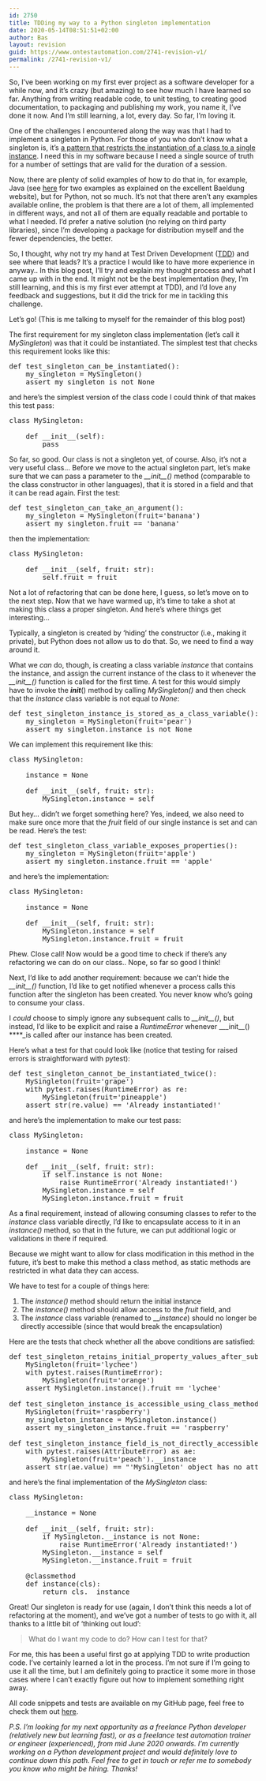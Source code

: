 ```yaml
---
id: 2750
title: TDDing my way to a Python singleton implementation
date: 2020-05-14T08:51:51+02:00
author: Bas
layout: revision
guid: https://www.ontestautomation.com/2741-revision-v1/
permalink: /2741-revision-v1/
---
```

So, I&#8217;ve been working on my first ever project as a software developer for a while now, and it&#8217;s crazy (but amazing) to see how much I have learned so far. Anything from writing readable code, to unit testing, to creating good documentation, to packaging and publishing my work, you name it, I&#8217;ve done it now. And I&#8217;m still learning, a lot, every day. So far, I&#8217;m loving it.

One of the challenges I encountered along the way was that I had to implement a singleton in Python. For those of you who don&#8217;t know what a singleton is, it&#8217;s <a href="https://en.wikipedia.org/wiki/Singleton_pattern" target="_blank" rel="noreferrer noopener">a pattern that restricts the instantiation of a class to a single instance</a>. I need this in my software because I need a single source of truth for a number of settings that are valid for the duration of a session.

Now, there are plenty of solid examples of how to do that in, for example, Java (see <a rel="noreferrer noopener" href="https://www.baeldung.com/java-singleton" target="_blank">here</a> for two examples as explained on the excellent Baeldung website), but for Python, not so much. It&#8217;s not that there aren&#8217;t any examples available online, the problem is that there are a lot of them, all implemented in different ways, and not all of them are equally readable and portable to what I needed. I&#8217;d prefer a native solution (no relying on third party libraries), since I&#8217;m developing a package for distribution myself and the fewer dependencies, the better.

So, I thought, why not try my hand at Test Driven Development (<a rel="noreferrer noopener" href="https://en.wikipedia.org/wiki/Test-driven_development" target="_blank">TDD</a>) and see where that leads? It&#8217;s a practice I would like to have more experience in anyway.. In this blog post, I&#8217;ll try and explain my thought process and what I came up with in the end. It might not be the best implementation (hey, I&#8217;m still learning, and this is my first ever attempt at TDD), and I&#8217;d love any feedback and suggestions, but it did the trick for me in tackling this challenge.

Let&#8217;s go! (This is me talking to myself for the remainder of this blog post)

The first requirement for my singleton class implementation (let&#8217;s call it _MySingleton_) was that it could be instantiated. The simplest test that checks this requirement looks like this:

<pre class="EnlighterJSRAW" data-enlighter-language="python" data-enlighter-theme="" data-enlighter-highlight="" data-enlighter-linenumbers="" data-enlighter-lineoffset="" data-enlighter-title="" data-enlighter-group="">def test_singleton_can_be_instantiated():
    my_singleton = MySingleton()
    assert my_singleton is not None</pre>

and here&#8217;s the simplest version of the class code I could think of that makes this test pass:

<pre class="EnlighterJSRAW" data-enlighter-language="python" data-enlighter-theme="" data-enlighter-highlight="" data-enlighter-linenumbers="" data-enlighter-lineoffset="" data-enlighter-title="" data-enlighter-group="">class MySingleton:

    def __init__(self):
        pass</pre>

So far, so good. Our class is not a singleton yet, of course. Also, it&#8217;s not a very useful class… Before we move to the actual singleton part, let&#8217;s make sure that we can pass a parameter to the _\_\_init\_\_()_ method (comparable to the class constructor in other languages), that it is stored in a field and that it can be read again. First the test:

<pre class="EnlighterJSRAW" data-enlighter-language="python" data-enlighter-theme="" data-enlighter-highlight="" data-enlighter-linenumbers="" data-enlighter-lineoffset="" data-enlighter-title="" data-enlighter-group="">def test_singleton_can_take_an_argument():
    my_singleton = MySingleton(fruit=&#039;banana&#039;)
    assert my_singleton.fruit == &#039;banana&#039;</pre>

then the implementation:

<pre class="EnlighterJSRAW" data-enlighter-language="python" data-enlighter-theme="" data-enlighter-highlight="" data-enlighter-linenumbers="" data-enlighter-lineoffset="" data-enlighter-title="" data-enlighter-group="">class MySingleton:

    def __init__(self, fruit: str):
        self.fruit = fruit</pre>

Not a lot of refactoring that can be done here, I guess, so let&#8217;s move on to the next step. Now that we have warmed up, it&#8217;s time to take a shot at making this class a proper singleton. And here&#8217;s where things get interesting… 

Typically, a singleton is created by &#8216;hiding&#8217; the constructor (i.e., making it private), but Python does not allow us to do that. So, we need to find a way around it.

What we _can_ do, though, is creating a class variable _instance_ that contains the instance, and assign the current instance of the class to it whenever the _\_\_init\_\_()_ function is called for the first time. A test for this would simply have to invoke the ___init___() method by calling _MySingleton()_ and then check that the _instance_ class variable is not equal to _None_:

<pre class="EnlighterJSRAW" data-enlighter-language="python" data-enlighter-theme="" data-enlighter-highlight="" data-enlighter-linenumbers="" data-enlighter-lineoffset="" data-enlighter-title="" data-enlighter-group="">def test_singleton_instance_is_stored_as_a_class_variable():
    my_singleton = MySingleton(fruit=&#039;pear&#039;)
    assert my_singleton.instance is not None</pre>

We can implement this requirement like this:

<pre class="EnlighterJSRAW" data-enlighter-language="python" data-enlighter-theme="" data-enlighter-highlight="" data-enlighter-linenumbers="" data-enlighter-lineoffset="" data-enlighter-title="" data-enlighter-group="">class MySingleton:

    instance = None

    def __init__(self, fruit: str):
        MySingleton.instance = self</pre>

But hey… didn&#8217;t we forget something here? Yes, indeed, we also need to make sure once more that the _fruit_ field of our single instance is set and can be read. Here&#8217;s the test:

<pre class="EnlighterJSRAW" data-enlighter-language="python" data-enlighter-theme="" data-enlighter-highlight="" data-enlighter-linenumbers="" data-enlighter-lineoffset="" data-enlighter-title="" data-enlighter-group="">def test_singleton_class_variable_exposes_properties():
    my_singleton = MySingleton(fruit=&#039;apple&#039;)
    assert my_singleton.instance.fruit == &#039;apple&#039;</pre>

and here&#8217;s the implementation:

<pre class="EnlighterJSRAW" data-enlighter-language="python" data-enlighter-theme="" data-enlighter-highlight="" data-enlighter-linenumbers="" data-enlighter-lineoffset="" data-enlighter-title="" data-enlighter-group="">class MySingleton:

    instance = None

    def __init__(self, fruit: str):
        MySingleton.instance = self
        MySingleton.instance.fruit = fruit</pre>

Phew. Close call! Now would be a good time to check if there&#8217;s any refactoring we can do on our class.. Nope, so far so good I think!

Next, I&#8217;d like to add another requirement: because we can&#8217;t hide the _\_\_init\_\_()_ function, I&#8217;d like to get notified whenever a process calls this function after the singleton has been created. You never know who&#8217;s going to consume your class.

I _could_ choose to simply ignore any subsequent calls to _\_\_init\_\_()_, but instead, I&#8217;d like to be explicit and raise a _RuntimeError_ whenever _\_\_init\_\_() ****_is called after our instance has been created.

Here&#8217;s what a test for that could look like (notice that testing for raised errors is straightforward with pytest):

<pre class="EnlighterJSRAW" data-enlighter-language="python" data-enlighter-theme="" data-enlighter-highlight="" data-enlighter-linenumbers="" data-enlighter-lineoffset="" data-enlighter-title="" data-enlighter-group="">def test_singleton_cannot_be_instantiated_twice():
    MySingleton(fruit=&#039;grape&#039;)
    with pytest.raises(RuntimeError) as re:
        MySingleton(fruit=&#039;pineapple&#039;)
    assert str(re.value) == &#039;Already instantiated!&#039;</pre>

and here&#8217;s the implementation to make our test pass:

<pre class="EnlighterJSRAW" data-enlighter-language="python" data-enlighter-theme="" data-enlighter-highlight="" data-enlighter-linenumbers="" data-enlighter-lineoffset="" data-enlighter-title="" data-enlighter-group="">class MySingleton:

    instance = None

    def __init__(self, fruit: str):
        if self.instance is not None:
            raise RuntimeError(&#039;Already instantiated!&#039;)
        MySingleton.instance = self
        MySingleton.instance.fruit = fruit</pre>

As a final requirement, instead of allowing consuming classes to refer to the _instance_ class variable directly, I&#8217;d like to encapsulate access to it in an _instance()_ method, so that in the future, we can put additional logic or validations in there if required.

Because we might want to allow for class modification in this method in the future, it&#8217;s best to make this method a class method, as static methods are restricted in what data they can access.

We have to test for a couple of things here:

  1. The _instance()_ method should return the initial instance
  2. The _instance()_ method should allow access to the _fruit_ field, and
  3. The _instance_ class variable (renamed to ___instance_) should no longer be directly accessible (since that would break the encapsulation)

Here are the tests that check whether all the above conditions are satisfied:

<pre class="EnlighterJSRAW" data-enlighter-language="python" data-enlighter-theme="" data-enlighter-highlight="" data-enlighter-linenumbers="" data-enlighter-lineoffset="" data-enlighter-title="" data-enlighter-group="">def test_singleton_retains_initial_property_values_after_subsequent_init_calls():
    MySingleton(fruit=&#039;lychee&#039;)
    with pytest.raises(RuntimeError):
        MySingleton(fruit=&#039;orange&#039;)
    assert MySingleton.instance().fruit == &#039;lychee&#039;

def test_singleton_instance_is_accessible_using_class_method():
    MySingleton(fruit=&#039;raspberry&#039;)
    my_singleton_instance = MySingleton.instance()
    assert my_singleton_instance.fruit == &#039;raspberry&#039;

def test_singleton_instance_field_is_not_directly_accessible():
    with pytest.raises(AttributeError) as ae:
        MySingleton(fruit=&#039;peach&#039;).__instance
    assert str(ae.value) == "&#039;MySingleton&#039; object has no attribute &#039;__instance&#039;"</pre>

and here&#8217;s the final implementation of the _MySingleton_ class:

<pre class="EnlighterJSRAW" data-enlighter-language="python" data-enlighter-theme="" data-enlighter-highlight="" data-enlighter-linenumbers="" data-enlighter-lineoffset="" data-enlighter-title="" data-enlighter-group="">class MySingleton:

    __instance = None

    def __init__(self, fruit: str):
        if MySingleton.__instance is not None:
            raise RuntimeError(&#039;Already instantiated!&#039;)
        MySingleton.__instance = self
        MySingleton.__instance.fruit = fruit

    @classmethod
    def instance(cls):
        return cls.__instance</pre>

Great! Our singleton is ready for use (again, I don&#8217;t think this needs a lot of refactoring at the moment), and we&#8217;ve got a number of tests to go with it, all thanks to a little bit of &#8216;thinking out loud&#8217;:

<blockquote class="wp-block-quote">
  <p>
    What do I want my code to do? How can I test for that?
  </p>
</blockquote>

For me, this has been a useful first go at applying TDD to write production code. I&#8217;ve certainly learned a lot in the process. I&#8217;m not sure if I&#8217;m going to use it all the time, but I am definitely going to practice it some more in those cases where I can&#8217;t exactly figure out how to implement something right away.

All code snippets and tests are available on my GitHub page, feel free to check them out <a rel="noreferrer noopener" href="https://github.com/basdijkstra/ota-examples/tree/master/python-tdd-singleton" target="_blank">here</a>.

_P.S. I&#8217;m looking for my next opportunity as a freelance Python developer (relatively new but learning fast), or as a freelance test automation trainer or engineer (experienced), from mid June 2020 onwards. I&#8217;m currently working on a Python development project and would definitely love to continue down this path. Feel free to get in touch or refer me to somebody you know who might be hiring. Thanks!_